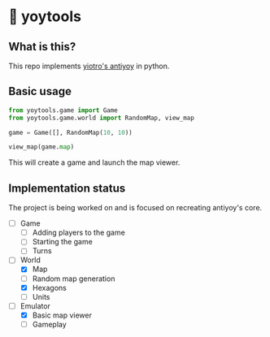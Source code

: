 # 🧍 yoytools

## What is this?

This repo implements [yiotro's antiyoy](https://github.com/yiotro/Antiyoy) in python.

## Basic usage

```python
from yoytools.game import Game
from yoytools.game.world import RandomMap, view_map

game = Game([], RandomMap(10, 10))

view_map(game.map)
```

This will create a game and launch the map viewer.

## Implementation status

The project is being worked on and is focused on recreating antiyoy's core.

- [ ] Game
  - [ ] Adding players to the game
  - [ ] Starting the game
  - [ ] Turns

- [ ] World
  - [x] Map
  - [ ] Random map generation
  - [x] Hexagons
  - [ ] Units

- [ ] Emulator
  - [x] Basic map viewer
  - [ ] Gameplay